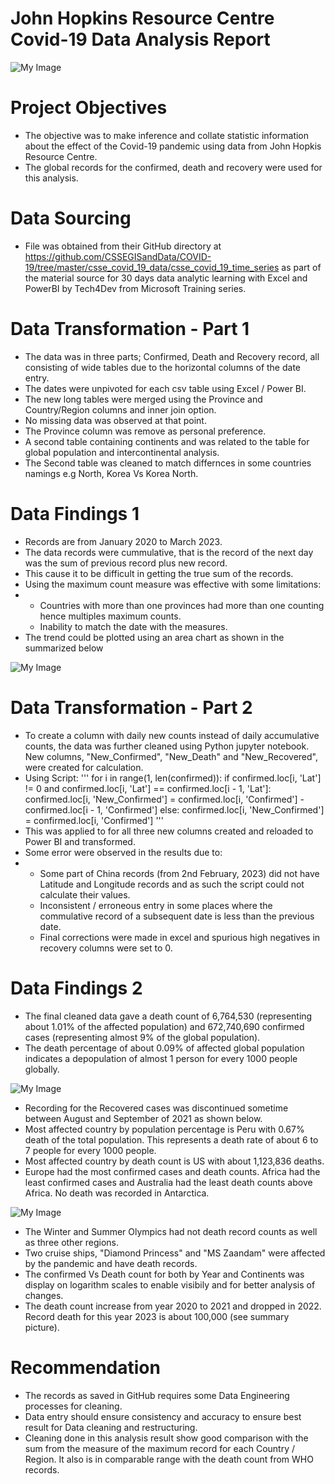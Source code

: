 # John Hopkins Resource Centre Covid-19 Data Analysis Report

![My Image](https://github.com/PaulaGweke/My-First-Data-Analysis-Repo/blob/main/CSSE_Covid_19_Data_Analysis_Report/animated_covid_gifs2.gif)


# Project Objectives
* The objective was to make inference and collate statistic information about the effect of the Covid-19 pandemic using data from John Hopkis Resource Centre.
* The global records for the confirmed, death and recovery were used for this analysis.


# Data Sourcing
* File was obtained from their GitHub directory at https://github.com/CSSEGISandData/COVID-19/tree/master/csse_covid_19_data/csse_covid_19_time_series as part of the material source for 30 days data analytic learning with Excel and PowerBI by Tech4Dev from Microsoft Training series.

# Data Transformation - Part 1
* The data was in three parts; Confirmed, Death and Recovery record, all consisting of wide tables due to the horizontal columns of the date entry.
* The dates were unpivoted for each csv table using Excel / Power BI.
* The new long tables were merged using the Province and Country/Region columns and inner join option.
* No missing data was observed at that point.
* The Province column was remove as personal preference.
* A second table containing continents and was related to the table for global population and intercontinental analysis.
* The Second table was cleaned to match differnces in some countries namings e.g North, Korea Vs Korea North.

# Data Findings 1
* Records are from January 2020 to March 2023.
* The data records were cummulative, that is the record of the next day was the sum of previous record plus new record.
* This cause it to be difficult in getting the true sum of the records.
* Using the maximum count measure was effective with some limitations:
* * Countries with more than one provinces had more than one counting hence multiples maximum counts.
  * Inability to match the date with the measures.
* The trend could be plotted using an area chart as shown in the summarized below

![My Image](https://github.com/PaulaGweke/My-First-Data-Analysis-Repo/blob/main/CSSE_Covid_19_Data_Analysis_Report/covid_gifs2.png)

# Data Transformation - Part 2
* To create a column with daily new counts instead of daily accumulative counts, the data was further cleaned using Python jupyter notebook. New columns, "New_Confirmed", "New_Death" and "New_Recovered", were created for calculation.
* Using Script:
  ''' for i in range(1, len(confirmed)):
    if confirmed.loc[i, 'Lat'] != 0 and confirmed.loc[i, 'Lat'] == confirmed.loc[i - 1, 'Lat']:
        confirmed.loc[i, 'New_Confirmed'] = confirmed.loc[i, 'Confirmed'] - confirmed.loc[i - 1, 'Confirmed']
    else:
        confirmed.loc[i, 'New_Confirmed'] = confirmed.loc[i, 'Confirmed'] '''
* This was applied to for all three new columns created and reloaded to Power BI and transformed.
* Some error were observed in the results due to:
* * Some part of China records (from 2nd February, 2023) did not have Latitude and Longitude records and as such the script could not calculate their values.
  * Inconsistent / erroneous entry in some places where the commulative record of a subsequent date is less than the previous date.
  * Final corrections were made in excel and spurious high negatives in recovery columns were set to 0.
 
# Data Findings 2
* The final cleaned data gave a death count of 6,764,530 (representing about 1.01% of the affected population) and 672,740,690 confirmed cases (representing almost 9% of the global population).
* The death percentage of about 0.09% of affected global population indicates a depopulation of almost 1 person for every 1000 people globally.

![My Image](https://github.com/PaulaGweke/My-First-Data-Analysis-Repo/blob/main/CSSE_Covid_19_Data_Analysis_Report/covid_gifs1.png)


* Recording for the Recovered cases was discontinued sometime between August and September of 2021 as shown below.
* Most affected country by population percentage is Peru with 0.67% death of the total population. This represents a death rate of about 6 to 7 people for every 1000 people.
* Most affected country by death count is US with about 1,123,836 deaths.
* Europe had the most confirmed cases and death counts. Africa had the least confirmed cases and Australia had the least death counts above Africa. No death was recorded in Antarctica.

![My Image](https://github.com/PaulaGweke/My-First-Data-Analysis-Repo/blob/main/CSSE_Covid_19_Data_Analysis_Report/covid_gifs3.png)

* The Winter and Summer Olympics had not death record counts as well as three other regions.
* Two cruise ships, "Diamond Princess" and "MS Zaandam" were affected by the pandemic and have death records.
* The confirmed Vs Death count for both by Year and Continents was display on logarithm scales to enable visibily and for better analysis of changes.
* The death count increase from year 2020 to 2021  and dropped in 2022. Record death for this year 2023 is about 100,000 (see summary picture).


# Recommendation
* The records as saved in GitHub requires some Data Engineering processes for cleaning.
* Data entry should ensure consistency and accuracy to ensure best result for Data cleaning and restructuring.
* Cleaning done in this analysis result show good comparison with the sum from the measure of the maximum record for each Country / Region. It also is in comparable range with the death count from WHO records.




